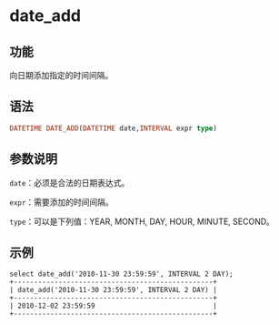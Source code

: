 # date_add

## 功能

向日期添加指定的时间间隔。

## 语法

```Haskell
DATETIME DATE_ADD(DATETIME date,INTERVAL expr type)
```

## 参数说明

`date`：必须是合法的日期表达式。

`expr`：需要添加的时间间隔。

`type`：可以是下列值：YEAR, MONTH, DAY, HOUR, MINUTE, SECOND。

## 示例

```Plain Text
select date_add('2010-11-30 23:59:59', INTERVAL 2 DAY);
+-------------------------------------------------+
| date_add('2010-11-30 23:59:59', INTERVAL 2 DAY) |
+-------------------------------------------------+
| 2010-12-02 23:59:59                             |
+-------------------------------------------------+
```

